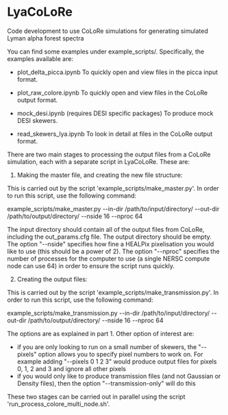 # LyaCoLoRe
Code development to use CoLoRe simulations for generating simulated Lyman alpha forest spectra

You can find some examples under example_scripts/. Specifically, the examples available are:

 - plot_delta_picca.ipynb
      To quickly open and view files in the picca input format.

 - plot_raw_colore.ipynb
      To quickly open and view files in the CoLoRe output format.

 - mock_desi.ipynb (requires DESI specific packages)
      To produce mock DESI skewers.

 - read_skewers_lya.ipynb
      To look in detail at files in the CoLoRe output format.

There are two main stages to processing the output files from a CoLoRe simulation, each with a separate script in LyaCoLoRe. These are:

1. Making the master file, and creating the new file structure:

This is carried out by the script 'example_scripts/make_master.py'. In order to run this script, use the following command:

example_scripts/make_master.py --in-dir /path/to/input/directory/ --out-dir /path/to/output/directory/ --nside 16 --nproc 64

The input directory should contain all of the output files from CoLoRe, including the out_params.cfg file. The output directory should be empty. The option "--nside" specifies how fine a HEALPix pixelisation you would like to use (this should be a power of 2). The option "--nproc" specifies the number of processes for the computer to use (a single NERSC compute node can use 64) in order to ensure the script runs quickly.

2. Creating the output files:

This is carried out by the script 'example_scripts/make_transmission.py'. In order to run this script, use the following command:

example_scripts/make_transmission.py --in-dir /path/to/input/directory/ --out-dir /path/to/output/directory/ --nside 16 --nproc 64

The options are as explained in part 1. Other option of interest are:
 - if you are only looking to run on a small number of skewers, the "--pixels" option allows you to specify pixel numbers to work on. For example adding "--pixels 0 1 2 3" would produce output files for pixels 0, 1, 2 and 3 and ignore all other pixels
 - if you would only like to produce transmission files (and not Gaussian or Density files), then the option "--transmission-only" will do this

These two stages can be carried out in parallel using the script 'run_process_colore_multi_node.sh'.
